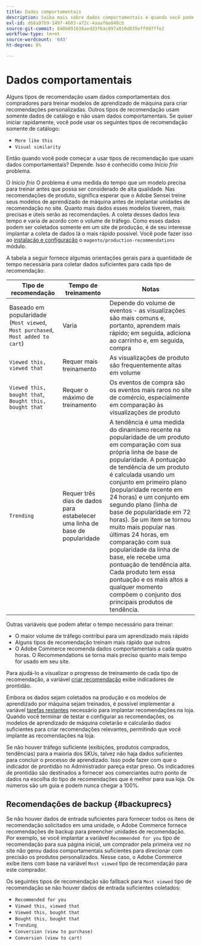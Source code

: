 ```yaml
---
title: Dados comportamentais
description: Saiba mais sobre dados comportamentais e quando você pode começar a usá-los.
exl-id: d68a97b9-1497-4603-a72c-4aaaf6e048cb
source-git-commit: 840b091638aedd3f6ac097a010d035eff997ffe2
workflow-type: tm+mt
source-wordcount: '643'
ht-degree: 0%

---
```


# Dados comportamentais

Alguns tipos de recomendação usam dados comportamentais dos compradores para treinar modelos de aprendizado de máquina para criar recomendações personalizadas. Outros tipos de recomendação usam somente dados de catálogo e não usam dados comportamentais. Se quiser iniciar rapidamente, você pode usar os seguintes tipos de recomendação somente de catálogo:

- `More like this`
- `Visual similarity`

Então quando você pode começar a usar tipos de recomendação que usam dados comportamentais? Depende. Isso é conhecido como _Início frio_ problema.

O _Início frio_ O problema é uma medida do tempo que um modelo precisa para treinar antes que possa ser considerado de alta qualidade. Nas recomendações de produto, significa esperar que o Adobe Sensei treine seus modelos de aprendizado de máquina antes de implantar unidades de recomendação no site. Quanto mais dados esses modelos tiverem, mais precisas e úteis serão as recomendações. A coleta desses dados leva tempo e varia de acordo com o volume de tráfego. Como esses dados podem ser coletados somente em um site de produção, é de seu interesse implantar a coleta de dados lá o mais rápido possível. Você pode fazer isso ao [instalação e configuração](install-configure.md) o `magento/production-recommendations` módulo.

A tabela a seguir fornece algumas orientações gerais para a quantidade de tempo necessária para coletar dados suficientes para cada tipo de recomendação:

| Tipo de recomendação | Tempo de treinamento | Notas |
|---|---|---|
| Baseado em popularidade (`Most viewed`, `Most purchased`, `Most added to cart`) | Varia | Depende do volume de eventos - as visualizações são mais comuns e, portanto, aprendem mais rápido; em seguida, adiciona ao carrinho e, em seguida, compra |
| `Viewed this, viewed that` | Requer mais treinamento | As visualizações de produto são frequentemente altas em volume |
| `Viewed this, bought that`, `Bought this, bought that` | Requer o máximo de treinamento | Os eventos de compra são os eventos mais raros no site de comércio, especialmente em comparação às visualizações de produto |
| `Trending` | Requer três dias de dados para estabelecer uma linha de base de popularidade | A tendência é uma medida do dinamismo recente na popularidade de um produto em comparação com sua própria linha de base de popularidade. A pontuação de tendência de um produto é calculada usando um conjunto em primeiro plano (popularidade recente em 24 horas) e um conjunto em segundo plano (linha de base de popularidade em 72 horas). Se um item se tornou muito mais popular nas últimas 24 horas, em comparação com sua popularidade da linha de base, ele recebe uma pontuação de tendência alta. Cada produto tem essa pontuação e os mais altos a qualquer momento compõem o conjunto dos principais produtos de tendência. |

Outras variáveis que podem afetar o tempo necessário para treinar:

- O maior volume de tráfego contribui para um aprendizado mais rápido
- Alguns tipos de recomendação treinam mais rápido que outros
- O Adobe Commerce recomenda dados comportamentais a cada quatro horas. O Recommendations se torna mais preciso quanto mais tempo for usado em seu site.

Para ajudá-lo a visualizar o progresso de treinamento de cada tipo de recomendação, a variável [criar recomendação](create.md) exibe indicadores de prontidão.

Embora os dados sejam coletados na produção e os modelos de aprendizado por máquina sejam treinados, é possível implementar a variável [tarefas restantes](implementation-workflow.md) necessário para implantar recomendações na loja. Quando você terminar de testar e configurar as recomendações, os modelos de aprendizado de máquina coletarão e calcularão dados suficientes para criar recomendações relevantes, permitindo que você implante as recomendações na loja.

Se não houver tráfego suficiente (exibições, produtos comprados, tendências) para a maioria dos SKUs, talvez não haja dados suficientes para concluir o processo de aprendizado. Isso pode fazer com que o indicador de prontidão no Administrador pareça estar preso.
Os indicadores de prontidão são destinados a fornecer aos comerciantes outro ponto de dados na escolha do tipo de recomendações que é melhor para sua loja. Os números são um guia e podem nunca chegar a 100%.

## Recomendações de backup {#backuprecs}

Se não houver dados de entrada suficientes para fornecer todos os itens de recomendação solicitados em uma unidade, o Adobe Commerce fornece recomendações de backup para preencher unidades de recomendação. Por exemplo, se você implantar a variável `Recommended for you` tipo de recomendação para sua página inicial, um comprador pela primeira vez no site não gerou dados comportamentais suficientes para direcionar com precisão os produtos personalizados. Nesse caso, o Adobe Commerce exibe itens com base na variável `Most viewed` tipo de recomendação para este comprador.

Os seguintes tipos de recomendação são fallback para `Most viewed` tipo de recomendação se não houver dados de entrada suficientes coletados:

- `Recommended for you`
- `Viewed this, viewed that`
- `Viewed this, bought that`
- `Bought this, bought that`
- `Trending`
- `Conversion (view to purchase)`
- `Conversion (view to cart)`
